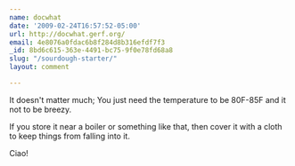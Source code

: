 ```yaml
---
name: docwhat
date: '2009-02-24T16:57:52-05:00'
url: http://docwhat.gerf.org/
email: 4e8076a0fdac6b8f284d8b316efdf7f3
_id: 8bd6c615-363e-4491-bc75-9f0e78fd68a8
slug: "/sourdough-starter/"
layout: comment

---
```


It doesn't matter much; You just need the temperature to be 80F-85F and it not to be breezy.

If you store it near a boiler or something like that, then cover it with a cloth to keep things from falling into it.

Ciao!
